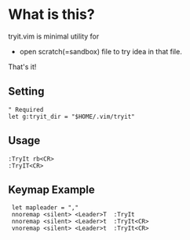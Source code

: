 What is this?
==================================
tryit.vim is minimal utility for

  * open scratch(=sandbox) file to try idea in that file.

That's it!

Setting
-----------------------------------------------------------------

    " Required
    let g:tryit_dir = "$HOME/.vim/tryit"

Usage
-----------------------------------------------------------------
    :TryIt rb<CR>
    :TryIT<CR>

Keymap Example
-----------------------------------------------------------------
     let mapleader = ","
     nnoremap <silent> <Leader>T  :TryIt 
     nnoremap <silent> <Leader>t  :TryIt<CR>
     vnoremap <silent> <Leader>t  :TryIt<CR>
